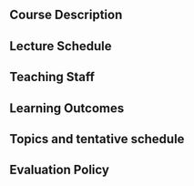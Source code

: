 ## Course Description


## Lecture Schedule


## Teaching Staff


## Learning Outcomes


## Topics and tentative schedule


## Evaluation Policy


